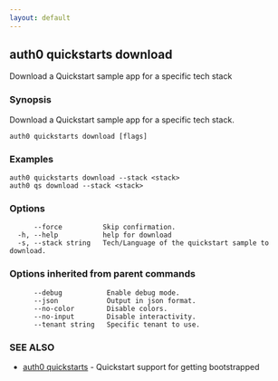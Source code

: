 ```yaml
---
layout: default
---
```

## auth0 quickstarts download

Download a Quickstart sample app for a specific tech stack

### Synopsis

Download a Quickstart sample app for a specific tech stack.

```
auth0 quickstarts download [flags]
```

### Examples

```
auth0 quickstarts download --stack <stack>
auth0 qs download --stack <stack>
```

### Options

```
      --force          Skip confirmation.
  -h, --help           help for download
  -s, --stack string   Tech/Language of the quickstart sample to download.
```

### Options inherited from parent commands

```
      --debug           Enable debug mode.
      --json            Output in json format.
      --no-color        Disable colors.
      --no-input        Disable interactivity.
      --tenant string   Specific tenant to use.
```

### SEE ALSO

* [auth0 quickstarts](auth0_quickstarts.md)	 - Quickstart support for getting bootstrapped

